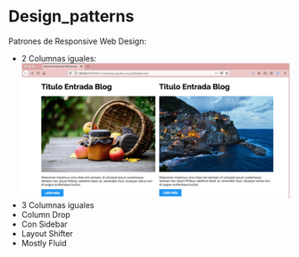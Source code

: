 # Design_patterns

Patrones de Responsive Web Design:
- 2 Columnas iguales:
  ![](ss/2Colums-grid.png)
- 3 Columnas iguales
- Column Drop
- Con Sidebar
- Layout Shifter
- Mostly Fluid

